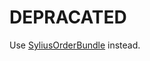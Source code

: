 DEPRACATED
==========

Use [SyliusOrderBundle][SyliusOrderBundle] instead.


[SyliusOrderBundle]: https://github.com/Sylius/SyliusOrderBundle
